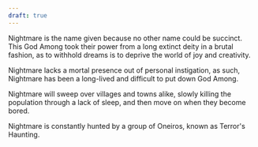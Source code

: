 ```yaml
---
draft: true
---
```

Nightmare is the name given because no other name could be succinct. This God Among took their power from a long extinct deity in a brutal fashion, as to withhold dreams is to deprive the world of joy and creativity. 

Nightmare lacks a mortal presence out of personal instigation, as such, Nightmare has been a long-lived and difficult to put down God Among. 

Nightmare will sweep over villages and towns alike, slowly killing the population through a lack of sleep, and then move on when they become bored.

Nightmare is constantly hunted by a group of Oneiros, known as Terror's Haunting.